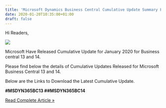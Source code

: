 ```yaml
---
title: 'Microsoft Dynamics Business Central Cumulative Update Summary For January 2020.'
date: 2020-01-20T10:35:00+01:00
draft: false
---
```


Hi Readers,  

[![](https://1.bp.blogspot.com/-7NGQ_9uiOWM/WxwdoJZkXAI/AAAAAAAAKd4/wyhvFz7PW2AjNWcqVyg7uDUxaKU5mA-PwCPcBGAYYCw/s200/MSDYN365BC_Logo.png)](https://1.bp.blogspot.com/-7NGQ_9uiOWM/WxwdoJZkXAI/AAAAAAAAKd4/wyhvFz7PW2AjNWcqVyg7uDUxaKU5mA-PwCPcBGAYYCw/s1600/MSDYN365BC_Logo.png)

  
  
Microsoft Have Released Cumulative Update for January 2020 for Business central 13 and 14.  
  
Please find below the details of Cumulative Updates Released for Microsoft Business Central 13 and 14.  
  
  
Below are the Links to Download the Latest Cumulative Update.  
  
**#MSDYN365BC13 ##MSDYN365BC14**  
  

[Read Complete Article »](https://saurav-nav.blogspot.com/2020/01/microsoft-dynamics-business-central_20.html#more)